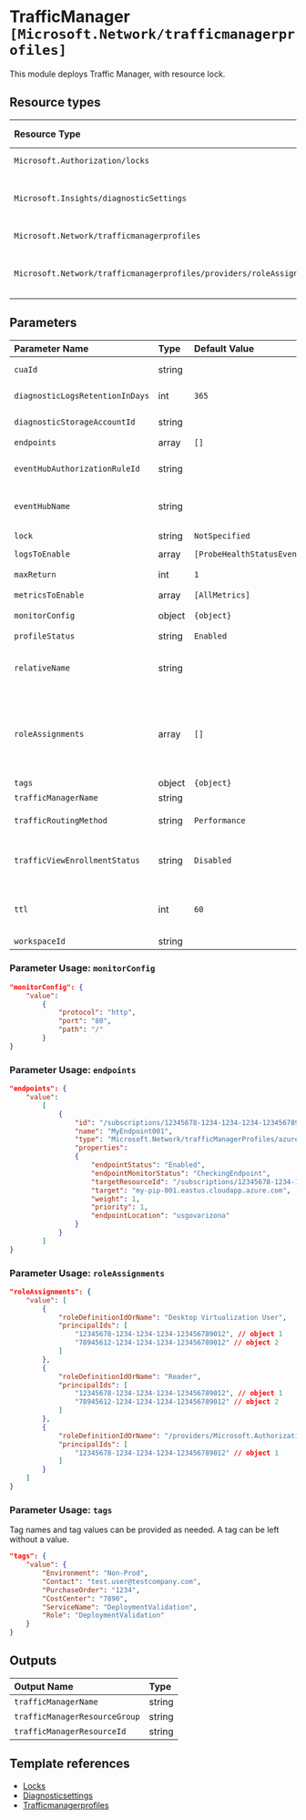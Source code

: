 # TrafficManager `[Microsoft.Network/trafficmanagerprofiles]`

This module deploys Traffic Manager, with resource lock.

## Resource types

| Resource Type                                                        | Api Version        |
| :------------------------------------------------------------------- | :----------------- |
| `Microsoft.Authorization/locks`                                      | 2016-09-01         |
| `Microsoft.Insights/diagnosticSettings`                              | 2017-05-01-preview |
| `Microsoft.Network/trafficmanagerprofiles`                           | 2018-08-01         |
| `Microsoft.Network/trafficmanagerprofiles/providers/roleAssignments` | 2021-04-01-preview |

## Parameters

| Parameter Name                  | Type   | Default Value               | Possible Values                                                     | Description                                                                                                                                                                                                                                                                                                                                                                                                    |
| :------------------------------ | :----- | :-------------------------- | :------------------------------------------------------------------ | :------------------------------------------------------------------------------------------------------------------------------------------------------------------------------------------------------------------------------------------------------------------------------------------------------------------------------------------------------------------------------------------------------------- |
| `cuaId`                         | string |                             |                                                                     | Optional. Customer Usage Attribution id (GUID). This GUID must be previously registered                                                                                                                                                                                                                                                                                                                        |
| `diagnosticLogsRetentionInDays` | int    | `365`                       |                                                                     | Optional. Specifies the number of days that logs will be kept for; a value of 0 will retain data indefinitely.                                                                                                                                                                                                                                                                                                 |
| `diagnosticStorageAccountId`    | string |                             |                                                                     | Optional. Resource identifier of the Diagnostic Storage Account.                                                                                                                                                                                                                                                                                                                                               |
| `endpoints`                     | array  | `[]`                        |                                                                     | Optional. The list of endpoints in the Traffic Manager profile.                                                                                                                                                                                                                                                                                                                                                |
| `eventHubAuthorizationRuleId`   | string |                             |                                                                     | Optional. Resource ID of the event hub authorization rule for the Event Hubs namespace in which the event hub should be created or streamed to.                                                                                                                                                                                                                                                                |
| `eventHubName`                  | string |                             |                                                                     | Optional. Name of the event hub within the namespace to which logs are streamed. Without this, an event hub is created for each log category.                                                                                                                                                                                                                                                                  |
| `lock`                          | string | `NotSpecified`              | `[CanNotDelete, NotSpecified, ReadOnly]`                            | Optional. Specify the type of lock.                                                                                                                                                                                                                                                                                                                                                                            |
| `logsToEnable`                  | array  | `[ProbeHealthStatusEvents]` | `[ProbeHealthStatusEvents]`                                         | Optional. The name of logs that will be streamed.                                                                                                                                                                                                                                                                                                                                                              |
| `maxReturn`                     | int    | `1`                         |                                                                     | Optional. Maximum number of endpoints to be returned for MultiValue routing type.                                                                                                                                                                                                                                                                                                                              |
| `metricsToEnable`               | array  | `[AllMetrics]`              | `[AllMetrics]`                                                      | Optional. The name of metrics that will be streamed.                                                                                                                                                                                                                                                                                                                                                           |
| `monitorConfig`                 | object | `{object}`                  |                                                                     | Optional. The endpoint monitoring settings of the Traffic Manager profile.                                                                                                                                                                                                                                                                                                                                     |
| `profileStatus`                 | string | `Enabled`                   | `[Enabled, Disabled]`                                               | Optional. The status of the Traffic Manager profile.                                                                                                                                                                                                                                                                                                                                                           |
| `relativeName`                  | string |                             |                                                                     | Required. The relative DNS name provided by this Traffic Manager profile. This value is combined with the DNS domain name used by Azure Traffic Manager to form the fully-qualified domain name (FQDN) of the profile.                                                                                                                                                                                         |
| `roleAssignments`               | array  | `[]`                        |                                                                     | Optional. Array of role assignment objects that contain the 'roleDefinitionIdOrName' and 'principalId' to define RBAC role assignments on this resource. In the roleDefinitionIdOrName attribute, you can provide either the display name of the role definition, or its fully qualified ID in the following format: '/providers/Microsoft.Authorization/roleDefinitions/c2f4ef07-c644-48eb-af81-4b1b4947fb11' |
| `tags`                          | object | `{object}`                  |                                                                     | Optional. Resource tags.                                                                                                                                                                                                                                                                                                                                                                                       |
| `trafficManagerName`            | string |                             |                                                                     | Required. Name of the Traffic Manager                                                                                                                                                                                                                                                                                                                                                                          |
| `trafficRoutingMethod`          | string | `Performance`               | `[Performance, Priority, Weighted, Geographic, MultiValue, Subnet]` | Optional. The traffic routing method of the Traffic Manager profile.                                                                                                                                                                                                                                                                                                                                           |
| `trafficViewEnrollmentStatus`   | string | `Disabled`                  | `[Disabled, Enabled]`                                               | Optional. Indicates whether Traffic View is 'Enabled' or 'Disabled' for the Traffic Manager profile. Null, indicates 'Disabled'. Enabling this feature will increase the cost of the Traffic Manage profile.                                                                                                                                                                                                   |
| `ttl`                           | int    | `60`                        |                                                                     | Optional. The DNS Time-To-Live (TTL), in seconds. This informs the local DNS resolvers and DNS clients how long to cache DNS responses provided by this Traffic Manager profile.                                                                                                                                                                                                                               |
| `workspaceId`                   | string |                             |                                                                     | Optional. Resource identifier of Log Analytics.                                                                                                                                                                                                                                                                                                                                                                |

### Parameter Usage: `monitorConfig`

```json
"monitorConfig": {
    "value":
        {
            "protocol": "http",
            "port": "80",
            "path": "/"
        }
}
```

### Parameter Usage: `endpoints`

```json
"endpoints": {
    "value":
        [
            {
                "id": "/subscriptions/12345678-1234-1234-1234-123456789012/resourceGroups/<rgname>/providers/Microsoft.Network/trafficManagerProfiles/<tmname>/azureEndpoints/<endpointname>",
                "name": "MyEndpoint001",
                "type": "Microsoft.Network/trafficManagerProfiles/azureEndpoints",
                "properties":
                {
                    "endpointStatus": "Enabled",
                    "endpointMonitorStatus": "CheckingEndpoint",
                    "targetResourceId": "/subscriptions/12345678-1234-1234-1234-123456789012/resourceGroups/<rgname>/providers/Microsoft.Network/publicIPAddresses/<pipname>",
                    "target": "my-pip-001.eastus.cloudapp.azure.com",
                    "weight": 1,
                    "priority": 1,
                    "endpointLocation": "usgovarizona"
                }
            }
        ]
}
```

### Parameter Usage: `roleAssignments`

```json
"roleAssignments": {
    "value": [
        {
            "roleDefinitionIdOrName": "Desktop Virtualization User",
            "principalIds": [
                "12345678-1234-1234-1234-123456789012", // object 1
                "78945612-1234-1234-1234-123456789012" // object 2
            ]
        },
        {
            "roleDefinitionIdOrName": "Reader",
            "principalIds": [
                "12345678-1234-1234-1234-123456789012", // object 1
                "78945612-1234-1234-1234-123456789012" // object 2
            ]
        },
        {
            "roleDefinitionIdOrName": "/providers/Microsoft.Authorization/roleDefinitions/c2f4ef07-c644-48eb-af81-4b1b4947fb11",
            "principalIds": [
                "12345678-1234-1234-1234-123456789012" // object 1
            ]
        }
    ]
}
```

### Parameter Usage: `tags`

Tag names and tag values can be provided as needed. A tag can be left without a value.

```json
"tags": {
    "value": {
        "Environment": "Non-Prod",
        "Contact": "test.user@testcompany.com",
        "PurchaseOrder": "1234",
        "CostCenter": "7890",
        "ServiceName": "DeploymentValidation",
        "Role": "DeploymentValidation"
    }
}
```
## Outputs

| Output Name                   | Type   |
| :---------------------------- | :----- |
| `trafficManagerName`          | string |
| `trafficManagerResourceGroup` | string |
| `trafficManagerResourceId`    | string |

## Template references

- [Locks](https://docs.microsoft.com/en-us/azure/templates/Microsoft.Authorization/2016-09-01/locks)
- [Diagnosticsettings](https://docs.microsoft.com/en-us/azure/templates/Microsoft.Insights/2017-05-01-preview/diagnosticSettings)
- [Trafficmanagerprofiles](https://docs.microsoft.com/en-us/azure/templates/Microsoft.Network/2018-08-01/trafficmanagerprofiles)
